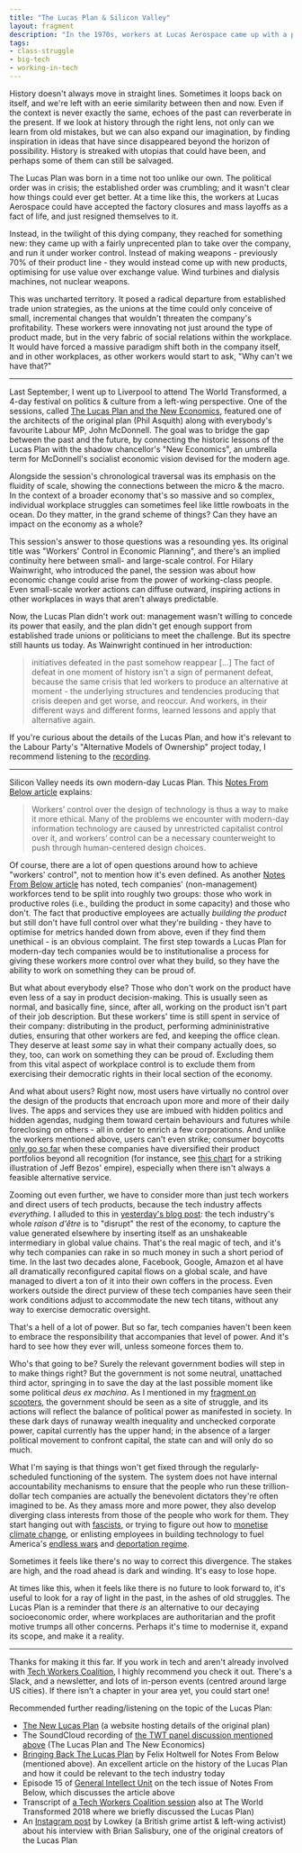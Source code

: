 ```yaml
---
title: "The Lucas Plan & Silicon Valley"
layout: fragment
description: "In the 1970s, workers at Lucas Aerospace came up with a plan to repurpose the company's equipment to build more socially useful products, while also bringing it under worker control."
tags:
- class-struggle
- big-tech
- working-in-tech
---
```


History doesn't always move in straight lines. Sometimes it loops back on itself, and we're left with an eerie similarity between then and now. Even if the context is never exactly the same, echoes of the past can reverberate in the present. If we look at history through the right lens, not only can we learn from old mistakes, but we can also expand our imagination, by finding inspiration in ideas that have since disappeared beyond the horizon of possibility. History is streaked with utopias that could have been, and perhaps some of them can still be salvaged.

The Lucas Plan was born in a time not too unlike our own. The political order was in crisis; the established order was crumbling; and it wasn't clear how things could ever get better. At a time like this, the workers at Lucas Aerospace could have accepted the factory closures and mass layoffs as a fact of life, and just resigned themselves to it.

Instead, in the twilight of this dying company, they reached for something new: they came up with a fairly unprecented plan to take over the company, and run it under worker control. Instead of making weapons - previously 70% of their product line - they would instead come up with new products, optimising for use value over exchange value. Wind turbines and dialysis machines, not nuclear weapons.

This was uncharted territory. It posed a radical departure from established trade union strategies, as the unions at the time could only conceive of small, incremental changes that wouldn't threaten the company's profitability. These workers were innovating not just around the type of product made, but in the very fabric of social relations within the workplace. It would have forced a massive paradigm shift both in the company itself, and in other workplaces, as other workers would start to ask, "Why can't we have that?"

***

Last September, I went up to Liverpool to attend The World Transformed, a 4-day festival on politics & culture from a left-wing perspective. One of the sessions, called [The Lucas Plan and the New Economics](https://theworldtransformed.org/sessions/workers-control-in-economic-planning), featured one of the architects of the original plan (Phil Asquith) along with everybody's favourite Labour MP, John McDonnell. The goal was to bridge the gap between the past and the future, by connecting the historic lessons of the Lucas Plan with the shadow chancellor's "New Economics", an umbrella term for McDonnell's socialist economic vision devised for the modern age.

Alongside the session's chronological traversal was its emphasis on the fluidity of scale, showing the connections between the micro & the macro. In the context of a broader economy that's so massive and so complex, individual workplace struggles can sometimes feel like little rowboats in the ocean. Do they matter, in the grand scheme of things? Can they have an impact on the economy as a whole?

This session's answer to those questions was a resounding yes. Its original title was "Workers' Control in Economic Planning", and there's an implied continuity here between small- and large-scale control. For Hilary Wainwright, who introduced the panel, the session was about how economic change could arise from the power of working-class people. Even small-scale worker actions can diffuse outward, inspiring actions in other workplaces in ways that aren't always predictable.

Now, the Lucas Plan didn't work out: management wasn't willing to concede its power that easily, and the plan didn't get enough support from established trade unions or politicians to meet the challenge. But its spectre still haunts us today. As Wainwright continued in her introduction:

> initiatives defeated in the past somehow reappear [...] The fact of defeat in one moment of history isn't a sign of permanent defeat, because the same crisis that led workers to produce an alternative at moment - the underlying structures and tendencies producing that crisis deepen and get worse, and reoccur. And workers, in their different ways and different forms, learned lessons and apply that alternative again.

If you're curious about the details of the Lucas Plan, and how it's relevant to the Labour Party's "Alternative Models of Ownership" project today, I recommend listening to the [recording](https://soundcloud.com/theworldtransformed/workers-control-in-economic-planning).

***

Silicon Valley needs its own modern-day Lucas Plan. This [Notes From Below article](https://notesfrombelow.org/article/bringing-back-the-lucas-plan) explains:

> Workers’ control over the design of technology is thus a way to make it more ethical. Many of the problems we encounter with modern-day information technology are caused by unrestricted capitalist control over it, and workers’ control can be a necessary counterweight to push through human-centered design choices.

Of course, there are a lot of open questions around how to achieve "workers' control", not to mention how it's even defined. As another [Notes From Below article](https://notesfrombelow.org/article/prospects-for-organizing-the-tech-industry) has noted, tech companies' (non-management) workforces tend to be split into roughly two groups: those who work in productive roles (i.e., building the product in some capacity) and those who don't. The fact that productive employees are actually _building the product_ but still don't have full control over what they're building - they have to optimise for metrics handed down from above, even if they find them unethical - is an obvious complaint. The first step towards a Lucas Plan for modern-day tech companies would be to institutionalise a process for giving these workers more control over what they build, so they have the ability to work on something they can be proud of.

But what about everybody else? Those who don't work on the product have even less of a say in product decision-making. This is usually seen as normal, and basically fine, since, after all, working on the product isn't part of their job description. But these workers' time is still spent in service of their company: distributing in the product, performing admininistrative duties, ensuring that other workers are fed, and keeping the office clean. They deserve at least _some_ say in what their company actually does, so they, too, can work on something they can be proud of. Excluding them from this vital aspect of workplace control is to exclude them from exercising their democratic rights in their local section of the economy.

And what about users? Right now, most users have virtually no control over the design of the products that encroach upon more and more of their daily lives. The apps and services they use are imbued with hidden politics and hidden agendas, nudging them toward certain behaviours and futures while foreclosing on others - all in order to enrich a few corporations. And unlike the workers mentioned above, users can't even strike; consumer boycotts [only go so far](https://gizmodo.com/i-cut-google-out-of-my-life-it-screwed-up-everything-1830565500) when these companies have diversified their product portfolios beyond all recognition (for instance, see [this chart](https://www.visualcapitalist.com/jeff-bezos-empire-chart/) for a striking illustration of Jeff Bezos' empire), especially when there isn't always a feasible alternative service.

Zooming out even further, we have to consider more than just tech workers and direct users of tech products, because the tech industry affects _everything_. I alluded to this in [yesterday's blog post](/posts/fragments-28): the tech industry's whole _raison d'être_ is to "disrupt" the rest of the economy, to capture the value generated elsewhere by inserting itself as an unshakeable intermediary in global value chains. That's the real magic of tech, and it's why tech companies can rake in so much money in such a short period of time. In the last two decades alone, Facebook, Google, Amazon et al have all dramatically reconfigured capital flows on a global scale, and have managed to divert a ton of it into their own coffers in the process. Even workers outside the direct purview of these tech companies have seen their work conditions adjust to accommodate the new tech titans, without any way to exercise democratic oversight.

That's a hell of a lot of power. But so far, tech companies haven't been keen to embrace the responsibility that accompanies that level of power. And it's hard to see how they ever will, unless someone forces them to.

Who's that going to be? Surely the relevant government bodies will step in to make things right? But the government is not some neutral, unattached third actor, springing in to save the day at the last possible moment like some political _deus ex machina_. As I mentioned in my [fragment on scooters](/posts/fragments-18), the government should be seen as a site of struggle, and its actions will reflect the balance of political power as manifested in society. In these dark days of runaway wealth inequality and unchecked corporate power, capital currently has the upper hand; in the absence of a larger political movement to confront capital, the state can and will only do so much.

What I'm saying is that things won't get fixed through the regularly-scheduled functioning of the system. The system does not have internal accountability mechanisms to ensure that the people who run these trillion-dollar tech companies are actually the benevolent dictators they're often imagined to be. As they amass more and more power, they also develop diverging class interests from those of the people who work for them. They start hanging out with [fascists](https://www.cnbc.com/2019/01/23/apple-and-microsoft-ceos-seen-at-davos-dinner-with-brazilian-president.html), or trying to figure out how to [monetise climate change](https://www.bloomberg.com/news/articles/2019-01-22/muggy-disney-parks-downed-at-t-towers-firms-tally-climate-risk), or enlisting employees in building technology to fuel America's [endless wars](https://www.jacobinmag.com/2018/06/google-project-maven-military-tech-workers) and [deportation regime](https://www.theverge.com/2018/6/21/17488328/microsoft-ice-employees-signatures-protest).

Sometimes it feels like there's no way to correct this divergence. The stakes are high, and the road ahead is dark and winding. It's easy to lose hope.

At times like this, when it feels like there is no future to look forward to, it's useful to look for a ray of light in the past, in the ashes of old struggles. The Lucas Plan is a reminder that there _is_ an alternative to our decaying socioeconomic order, where workplaces are authoritarian and the profit motive trumps all other concerns. Perhaps it's time to modernise it, expand its scope, and make it a reality.

***

Thanks for making it this far. If you work in tech and aren't already involved with [Tech Workers Coalition](https://techworkerscoalition.org/), I highly recommend you check it out. There's a Slack, and a newsletter, and lots of in-person events (centred around large US cities). If there isn't a chapter in your area yet, you could start one!

Recommended further reading/listening on the topic of the Lucas Plan:

* [The New Lucas Plan](http://lucasplan.org.uk/) (a website hosting details of the original plan)
* The SoundCloud recording of [the TWT panel discussion mentioned above](https://soundcloud.com/theworldtransformed/workers-control-in-economic-planning) (The Lucas Plan and The New Economics)
* [Bringing Back The Lucas Plan](https://notesfrombelow.org/article/bringing-back-the-lucas-plan) by Felix Holtwell for Notes From Below (mentioned above). An excellent article on the history of the Lucas Plan and how it could be relevant to the tech industry today
* Episode 15 of [General Intellect Unit](http://generalintellectunit.net/e/015-technology-and-the-worker/) on the tech issue of Notes From Below, which discusses the article above
* Transcript of [a Tech Workers Coalition session](https://newsocialist.org.uk/tech-workers-inquiry-at-twt/#on-the-lucas-plan-and-moral-codes) also at The World Transformed 2018 where we briefly discussed the Lucas Plan)
* An [Instagram post](https://www.instagram.com/p/BsVLuGDA9Er/) by Lowkey (a British grime artist & left-wing activist) about his interview with Brian Salisbury, one of the original creators of the Lucas Plan

